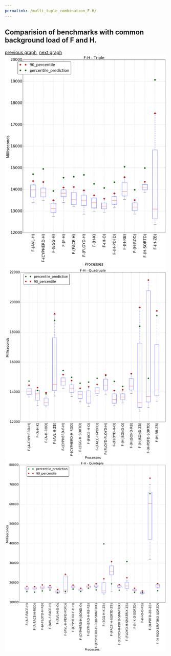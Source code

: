 ```yaml
---
permalink: /multi_tuple_combination_F-H/
---
```



## Comparision of benchmarks with common background load of F and H.

[previous graph](../multi_tuple_combination_F-F/), [next graph](../multi_tuple_combination_F-JSOND/)
![graph figure](./images/triple/F/F-H_box.png)![graph figure](./images/quadruple/F/F-H_box.png)![graph figure](./images/quintuple/F/F-H_box.png)